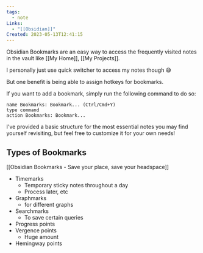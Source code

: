 ```yaml
---
tags:
  - note
Links:
  - "[[Obsidian]]"
Created: 2023-05-13T12:41:15
---
```

Obsidian Bookmarks are an easy way to access the frequently visited notes in the vault like [[My Home]], [[My Projects]].

I personally just use quick switcher to access my notes though 😅

But one benefit is being able to assign hotkeys for bookmarks.

If you want to add a bookmark, simply run the following command to do so:
```button
name Bookmarks: Bookmark... (Ctrl/Cmd+Y)
type command
action Bookmarks: Bookmark...
```

I've provided a basic structure for the most essential notes you may find yourself revisiting, but feel free to customize it for your own needs!

## Types of Bookmarks
[[Obsidian Bookmarks - Save your place, save your headspace]]
- Timemarks
	- Temporary sticky notes throughout a day
	- Process later, etc
- Graphmarks
	- for different graphs
- Searchmarks
	- To save certain queries
- Progress points
- Vergence points
	- Huge amount
- Hemingway points